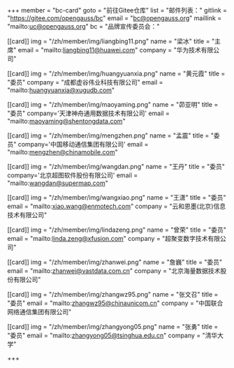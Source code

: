 ﻿+++
member = "bc-card"
goto = "前往Gitee仓库" 
list = "邮件列表："
gitlink = "https://gitee.com/opengauss/bc"
email = "bc@opengauss.org"
maillink = "mailto:uc@opengauss.org"
bc = "品牌宣传委员会："

[[card]]
img = "/zh/member/img/liangbing11.png"
name = "梁冰"
title = "主席"
email = "mailto:liangbing11@huawei.com"
company = "华为技术有限公司"


[[card]]
img = "/zh/member/img/huangyuanxia.png"
name = "黄元霞"
title = "委员"
company = "成都虚谷伟业科技有限公司"
email = "mailto:huangyuanxia@xugudb.com" 


[[card]]
img = "/zh/member/img/maoyaming.png"
name = "茆亚明"
title = "委员"
company='天津神舟通用数据技术有限公司'
email = "mailto:maoyaming@shentongdata.com" 


[[card]]
img = "/zh/member/img/mengzhen.png"
name = "孟震"
title = "委员"
company='中国移动通信集团有限公司'
email = "mailto:mengzhen@chinamobile.com" 


[[card]]
img = "/zh/member/img/wangdan.png"
name = "王丹"
title = "委员"
company='北京超图软件股份有限公司'
email = "mailto:wangdan@supermap.com" 



[[card]]
img = "/zh/member/img/wangxiao.png"
name = "王潇"
title = "委员"
email = "mailto:xiao.wang@enmotech.com"
company = "云和恩墨(北京)信息技术有限公司"


[[card]]
img = "/zh/member/img/lindazeng.png"
name = "曾荣"
title = "委员"
email = "mailto:linda.zeng@xfusion.com"
company = "超聚变数字技术有限公司"

[[card]]
img = "/zh/member/img/zhanwei.png"
name = "詹巍"
title = "委员"
email = "mailto:zhanwei@vastdata.com.cn"
company = "北京海量数据技术股份有限公司"
 


[[card]]
img = "/zh/member/img/zhangwz95.png"
name = "张文召"
title = "委员"
email = "mailto:zhangwz95@chinaunicom.cn"
company = "中国联合网络通信集团有限公司"
 


[[card]]
img = "/zh/member/img/zhangyong05.png"
name = "张勇"
title = "委员"
email = "mailto:zhangyong05@tsinghua.edu.cn"
company = "清华大学"
 

 
+++